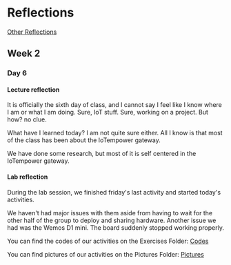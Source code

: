 # Reflections
[Other Reflections](../README.md)

## Week 2

### Day 6

#### Lecture reflection
It is officially the sixth day of class, and I cannot say I feel like I know where I am or what I am doing. 
Sure, IoT stuff. Sure, working on a project. But how? no clue.

What have I learned today? I am not quite sure either. 
All I know is that most of the class has been about the IoTempower gateway.

We have done some research, but most of it is self centered in the IoTempower gateway.

#### Lab reflection
During the lab session, we finished friday's last activity and started today's activities. 

We haven't had major issues with them aside from having to wait for the other half of the group to deploy and sharing hardware. Another issue we had was the Wemos D1 mini. The board suddenly stopped working properly.

You can find the codes of our activities on the Exercises Folder:
[Codes](/Teamfolder/Group1/exercises/exercise06/README.md)

You can find pictures of our activities on the Pictures Folder:
[Pictures](/Teamfolder/Group1/pictures/exercise06/)
